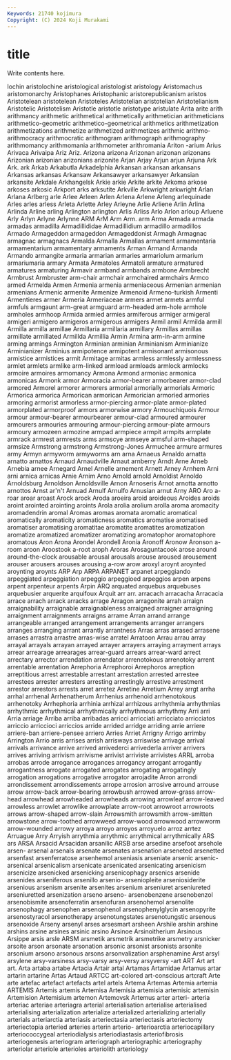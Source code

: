 ```yaml
---
Keywords: 21740 kojimura
Copyright: (C) 2024 Koji Murakami
---
```


# title

Write contents here.



lochin aristolochine aristological aristologist
aristology Aristomachus aristomonarchy Aristophanes Aristophanic aristorepublicanism aristos Aristotelean aristotelean Aristoteles
Aristotelian aristotelian Aristotelianism Aristotelic Aristotelism Aristotle aristotle aristotype aristulate Arita
arite arith arithmancy arithmetic arithmetical arithmetically arithmetician arithmeticians arithmetico-geometric arithmetico-geometrical
arithmetics arithmetization arithmetizations arithmetize arithmetized arithmetizes arithmic arithmo- arithmocracy arithmocratic
arithmogram arithmograph arithmography arithmomancy arithmomania arithmometer arithromania Ariton -arium Arius
Arivaca Arivaipa Ariz Ariz. Arizona arizona Arizonan arizonan arizonans Arizonian
arizonian arizonians arizonite Arjan Arjay Arjun arjun Arjuna Ark Ark.
ark Arkab Arkabutla Arkadelphia Arkansan arkansan arkansans Arkansas arkansas Arkansaw
Arkansawyer arkansawyer Arkansian arkansite Arkdale Arkhangelsk Arkie arkie Arkite arkite
Arkoma arkose arkoses arkosic Arkport arks arksutite Arkville Arkwright arkwright
Arlan Arlana Arlberg arle Arlee Arleen Arlen Arlena Arlene Arleng
arlequinade Arles arles arless Arleta Arlette Arley Arleyne Arlie Arliene
Arlin Arlina Arlinda Arline arling Arlington arlington Arlis Arliss Arlo
Arlon arloup Arluene Arly Arlyn Arlyne Arlynne ARM ArM Arm
Arm. arm Arma Armada armada armadas armadilla Armadillididae Armadillidium armadillo
armadillos Armado Armageddon armageddon Armageddonist Armagh Armagnac armagnac armagnacs Armalda
Armalla Armallas armament armamentaria armamentarium armamentary armaments Arman Armand Armanda
Armando armangite armaria armarian armaries armariolum armarium armariumaria armary Armata
Armatoles Armatoli armature armatured armatures armaturing Armavir armband armbands armbone
Armbrecht Armbrust Armbruster arm-chair armchair armchaired armchairs Armco armed Armelda
Armen Armenia armenia armeniaceous Armenian armenian armenians Armenic armenite Armenize
Armenoid Armeno-turkish Armenti Armentieres armer Armeria Armeriaceae armers armet armets
armful armfuls armgaunt arm-great armguard arm-headed arm-hole armhole armholes armhoop
Armida armied armies armiferous armiger armigeral armigeri armigero armigeros armigerous
armigers Armil armil Armilda armill Armilla armilla armillae Armillaria armillaria
armillary Armillas armillas armillate armillated Armillda Armillia Armin Armina arm-in-arm
armine arming armings Armington Arminian arminian Arminianism Arminianize Arminianizer Arminius
armipotence armipotent armisonant armisonous armistice armistices armit Armitage armitas armless
armlessly armlessness armlet armlets armlike arm-linked armload armloads armlock armlocks
armoire armoires armomancy Armona Armond armoniac armonica armonicas Armonk armor
Armoracia armor-bearer armorbearer armor-clad armored Armorel armorer armorers armorial armorially
armorials Armoric Armorica armorica Armorican armorican Armorician armoried armories armoring
armorist armorless armor-piercing armor-plate armor-plated armorplated armorproof armors armorwise armory
Armouchiquois Armour armour armour-bearer armourbearer armour-clad armoured armourer armourers armouries
armouring armour-piercing armour-plate armours armoury armozeen armozine armpad armpiece armpit
armpits armplate armrack armrest armrests arms armscye armseye armsful arm-shaped
armsize Armstrong armstrong Armstrong-Jones Armuchee armure armures army Armyn armyworm
armyworms arn arna Arnaeus Arnaldo arnatta arnatto arnattos Arnaud Arnaudville
Arnaut arnberry Arndt Arne Arneb Arnebia arnee Arnegard Arnel Arnelle
arnement Arnett Arney Arnhem Arni arni arnica arnicas Arnie Arnim
Arno Arnold arnold Arnoldist Arnoldo Arnoldsburg Arnoldson Arnoldsville Arnon Arnoseris
Arnot arnotta arnotto arnottos Arnst ar'n't Arnuad Arnulf Arnulfo Arnusian
arnut Arny ARO Aro a-roar aroar aroast Arock arock Aroda
aroeira aroid aroideous Aroides aroids aroint arointed arointing aroints Arola
arolia arolium arolla aroma aromacity aromadendrin aromal Aromas aromas aromata
aromatic aromatical aromatically aromaticity aromaticness aromatics aromatise aromatised aromatiser aromatising
aromatitae aromatite aromatites aromatization aromatize aromatized aromatizer aromatizing aromatophor aromatophore
aromatous Aron Arona Arondel Arondell Aronia Aronoff Aronow Aronson a-room
aroon Aroostook a-root aroph Aroras Arosaguntacook arose around around-the-clock arousable
arousal arousals arouse aroused arousement arouser arousers arouses arousing a-row
arow aroxyl aroynt aroynted aroynting aroynts ARP Arp ARPA ARPANET
arpanet arpeggiando arpeggiated arpeggiation arpeggio arpeggioed arpeggios arpen arpens arpent
arpenteur arpents Arpin ARQ arquated arquebus arquebuses arquebusier arquerite arquifoux
Arquit arr arr. arracach arracacha Arracacia arrace arrach arrack arracks
arrage Arragon arragonite arrah arraign arraignability arraignable arraignableness arraigned arraigner
arraigning arraignment arraignments arraigns arrame Arran arrand arrange arrangeable arranged
arrangement arrangements arranger arrangers arranges arranging arrant arrantly arrantness Arras
arras arrased arrasene arrases arrastra arrastre arras-wise arratel Arratoon Arrau
arrau array arrayal arrayals arrayan arrayed arrayer arrayers arraying arrayment
arrays arrear arrearage arrearages arrear-guard arrears arrear-ward arrect arrectary arrector
arrendation arrendator arrenotokous arrenotoky arrent arrentable arrentation Arrephoria Arrephoroi Arrephoros
arreption arreptitious arrest arrestable arrestant arrestation arrested arrestee arrestees arrester
arresters arresting arrestingly arrestive arrestment arrestor arrestors arrests arret arretez
Arretine Arretium Arrey arrgt arrha arrhal arrhenal Arrhenatherum Arrhenius arrhenoid
arrhenotokous arrhenotoky Arrhephoria arrhinia arrhizal arrhizous arrhythmia arrhythmias arrhythmic arrhythmical
arrhythmically arrhythmous arrhythmy Arri arri Arria arriage Arriba arriba arribadas
arricci arricciati arricciato arricciatos arriccio arriccioci arriccios arride arrided arridge
arriding arrie arriere arriere-ban arriere-pensee arriero Arries Arriet Arrigny Arrigo
arrimby Arrington Arrio arris arrises arrish arrisways arriswise arrivage arrival
arrivals arrivance arrive arrived arrivederci arrivederla arriver arrivers arrives arriving
arrivism arrivisme arrivist arriviste arrivistes ARRL arroba arrobas arrode arrogance
arrogances arrogancy arrogant arrogantly arrogantness arrogate arrogated arrogates arrogating arrogatingly
arrogation arrogations arrogative arrogator arrojadite Arron arrondi arrondissement arrondissements arrope
arrosion arrosive arround arrouse arrow arrow-back arrow-bearing arrowbush arrowed arrow-grass
arrow-head arrowhead arrowheaded arrowheads arrowing arrowleaf arrow-leaved arrowless arrowlet arrowlike
arrowplate arrow-root arrowroot arrowroots arrows arrow-shaped arrow-slain Arrowsmith arrowsmith arrow-smitten
arrowstone arrow-toothed arrowweed arrow-wood arrowwood arrowworm arrow-wounded arrowy arroya arroyo
arroyos arroyuelo arroz arrtez Arruague Arry Arryish arrythmia arrythmic arrythmical
arrythmically ARS ars ARSA Arsacid Arsacidan arsanilic ARSB arse arsedine
arsefoot arsehole arsen- arsenal arsenals arsenate arsenates arsenation arseneted arsenetted
arsenfast arsenferratose arsenhemol arseniasis arseniate arsenic arsenic- arsenical arsenicalism arsenicate
arsenicated arsenicating arsenicism arsenicize arsenicked arsenicking arsenicophagy arsenics arsenide arsenides
arseniferous arsenillo arsenio- arseniopleite arseniosiderite arsenious arsenism arsenite arsenites arsenium
arseniuret arseniureted arseniuretted arsenization arseno arseno- arsenobenzene arsenobenzol arsenobismite arsenoferratin
arsenofuran arsenohemol arsenolite arsenophagy arsenophen arsenophenol arsenophenylglycin arsenopyrite arsenostyracol arsenotherapy
arsenotungstates arsenotungstic arsenous arsenoxide Arseny arsenyl arses arsesmart arsheen Arshile
arshin arshine arshins arsine arsines arsinic arsino Arsinoe Arsinoitherium Arsinous
Arsippe arsis arsle ARSM arsmetik arsmetrik arsmetrike arsmetry arsnicker arsoite
arson arsonate arsonation arsonic arsonist arsonists arsonite arsonium arsono arsonous
arsons arsonvalization arsphenamine Arst arsyl arsylene arsy-varsiness arsy-varsy arsy-versy arsyversy
-art ART Art art art. Arta artaba artabe Artacia Artair
artal Artamas Artamidae Artamus artar artarin artarine Artas Artaud ARTCC
art-colored art-conscious artcraft Arte arte artefac artefact artefacts artel artels
Artema Artemas Artemia artemia ARTEMIS Artemis artemis Artemisa Artemisia artemisia
artemisic artemisin Artemision Artemisium artemon Artemovsk Artemus arter arteri- arteria
arteriac arteriae arteriagra arterial arterialisation arterialise arterialised arterialising arterialization arterialize
arterialized arterializing arterially arterials arteriarctia arteriasis arteriectasia arteriectasis arteriectomy arteriectopia
arteried arteries arterin arterio- arterioarctia arteriocapillary arteriococcygeal arteriodialysis arteriodiastasis arteriofibrosis
arteriogenesis arteriogram arteriograph arteriographic arteriography arteriolar arteriole arterioles arteriolith arteriology
